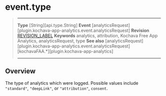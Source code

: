 # event.type

> --------------------- ------------------------------------------------------------------------------------------
> __Type__              [String][api.type.String]
> __Event__             [analyticsRequest][plugin.kochava-app-analytics.event.analyticsRequest]
> __Revision__          [REVISION_LABEL](REVISION_URL)
> __Keywords__          analytics, attribution, Kochava Free App Analytics, analyticsRequest, type
> __See also__			[analyticsRequest][plugin.kochava-app-analytics.event.analyticsRequest]
>						[kochavaFAA.*][plugin.kochava-app-analytics]
> --------------------- ------------------------------------------------------------------------------------------

## Overview

The type of analytics which were logged. Possible values include `"standard"`, `"deepLink"`, or `"attribution"`, `consent`.
